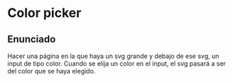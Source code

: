 # Color picker

## Enunciado

Hacer una página en la que haya un svg grande y debajo de ese svg, un input de tipo color. Cuando se elija un color en el input, el svg pasará a ser del color que se haya elegido.